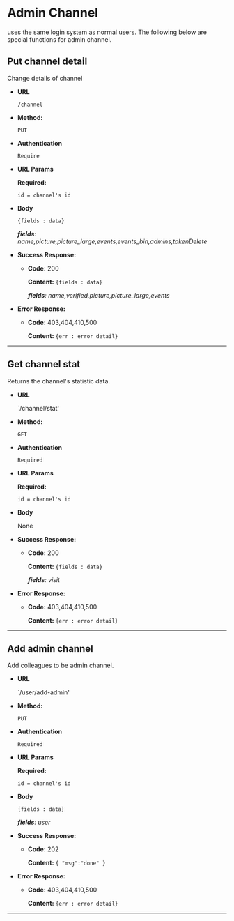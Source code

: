 # **Admin Channel**

uses the same login system as normal users. The following below are special functions for admin channel.
## Put channel detail

Change details of channel

* **URL**

  `/channel`

* **Method:**

  `PUT`

* **Authentication**

    `Require`

*  **URL Params**

    **Required:**

    `id = channel's id`

* **Body**

  `{fields : data}`

  *__fields__: name,picture,picture_large,events,events_bin,admins,tokenDelete*

* **Success Response:**

  * **Code:** 200

    **Content:** `{fields : data}`

    *__fields__: name,verified,picture,picture_large,events*

* **Error Response:**

  * **Code:** 403,404,410,500

    **Content:** `{err : error detail}`
---
## Get channel stat

 Returns the channel's statistic data.

* **URL**

  `/channel/stat'

* **Method:**

  `GET`

* **Authentication**

    `Required`

*  **URL Params**

   **Required:**

    `id = channel's id`

* **Body**

  None

* **Success Response:**

  * **Code:** 200

    **Content:** `{fields : data}`

    *__fields__: visit*

* **Error Response:**

  * **Code:** 403,404,410,500

    **Content:** `{err : error detail}`
---

## Add admin channel

 Add colleagues to be admin channel.

* **URL**

  `/user/add-admin'

* **Method:**

  `PUT`

* **Authentication**

    `Required`

*  **URL Params**

   **Required:**

    `id = channel's id`

* **Body**

  `{fields : data}`

  *__fields__: user*

* **Success Response:**

  * **Code:** 202

    **Content:** `{ "msg":"done" }`

* **Error Response:**

  * **Code:** 403,404,410,500

    **Content:** `{err : error detail}`
---
